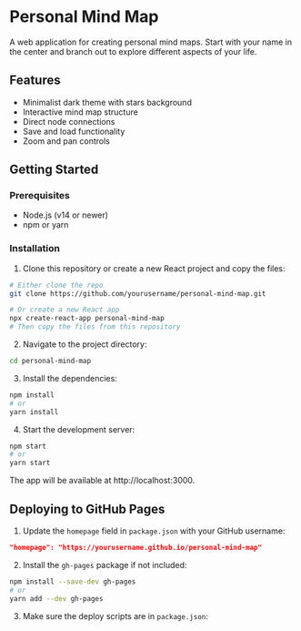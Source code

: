 # Personal Mind Map

A web application for creating personal mind maps. Start with your name in the center and branch out to explore different aspects of your life.

## Features

- Minimalist dark theme with stars background
- Interactive mind map structure
- Direct node connections
- Save and load functionality
- Zoom and pan controls

## Getting Started

### Prerequisites

- Node.js (v14 or newer)
- npm or yarn

### Installation

1. Clone this repository or create a new React project and copy the files:

```bash
# Either clone the repo
git clone https://github.com/yourusername/personal-mind-map.git

# Or create a new React app
npx create-react-app personal-mind-map
# Then copy the files from this repository
```

2. Navigate to the project directory:

```bash
cd personal-mind-map
```

3. Install the dependencies:

```bash
npm install
# or
yarn install
```

4. Start the development server:

```bash
npm start
# or
yarn start
```

The app will be available at http://localhost:3000.

## Deploying to GitHub Pages

1. Update the `homepage` field in `package.json` with your GitHub username:

```json
"homepage": "https://yourusername.github.io/personal-mind-map"
```

2. Install the `gh-pages` package if not included:

```bash
npm install --save-dev gh-pages
# or
yarn add --dev gh-pages
```

3. Make sure the deploy scripts are in `package.json`: